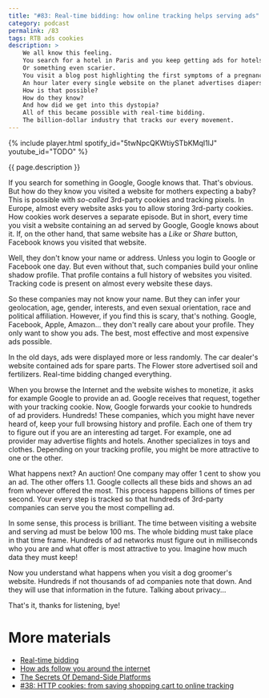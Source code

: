 ```yaml
---
title: "#83: Real-time bidding: how online tracking helps serving ads"
category: podcast
permalink: /83
tags: RTB ads cookies
description: >
    We all know this feeling.
    You search for a hotel in Paris and you keep getting ads for hotels and flights for weeks to come.
    Or something even scarier.
    You visit a blog post highlighting the first symptoms of a pregnancy.
    An hour later every single website on the planet advertises diapers and baby formulas.
    How is that possible?
    How do they know?
    And how did we get into this dystopia?
    All of this became possible with real-time bidding.
    The billion-dollar industry that tracks our every movement.
---
```


{% include player.html spotify_id="5twNpcQKWtiySTbKMqI1lJ" youtube_id="TODO" %}

{{ page.description }}

If you search for something in Google, Google knows that.
That's obvious.
But how do they know you visited a website for mothers expecting a baby?
This is possible with _so-called_ 3rd-party cookies and tracking pixels.
In Europe, almost every website asks you to allow storing 3rd-party cookies.
How cookies work deserves a separate episode.
But in short, every time you visit a website containing an ad served by Google, Google knows about it.
If, on the other hand, that same website has a _Like_ or _Share_ button, Facebook knows you visited that website.

Well, they don't know your name or address.
Unless you login to Google or Facebook one day.
But even without that, such companies build your online shadow profile.
That profile contains a full history of websites you visited.
Tracking code is present on almost every website these days.

So these companies may not know your name.
But they can infer your geolocation, age, gender, interests, and even sexual orientation, race and political affiliation.
However, if you find this is scary, that's nothing.
Google, Facebook, Apple, Amazon... they don't really care about your profile.
They only want to show you ads.
The best, most effective and most expensive ads possible.

In the old days, ads were displayed more or less randomly.
The car dealer's website contained ads for spare parts.
The Flower store advertised soil and fertilizers.
Real-time bidding changed everything.

When you browse the Internet and the website wishes to monetize, it asks for example Google to provide an ad.
Google receives that request, together with your tracking cookie.
Now, Google forwards your cookie to hundreds of ad providers.
Hundreds!
These companies, which you might have never heard of, keep your full browsing history and profile.
Each one of them try to figure out if you are an interesting ad target.
For example, one ad provider may advertise flights and hotels.
Another specializes in toys and clothes.
Depending on your tracking profile, you might be more attractive to one or the other.

What happens next?
An auction!
One company may offer 1 cent to show you an ad.
The other offers 1.1.
Google collects all these bids and shows an ad from whoever offered the most.
This process happens billions of times per second.
Your every step is tracked so that hundreds of 3rd-party companies can serve you the most compelling ad.

In some sense, this process is brilliant.
The time between visiting a website and serving ad must be below 100 ms.
The whole bidding must take place in that time frame.
Hundreds of ad networks must figure out in milliseconds who you are and what offer is most attractive to you.
Imagine how much data they must keep!

Now you understand what happens when you visit a dog groomer's website.
Hundreds if not thousands of ad companies note that down.
And they will use that information in the future.
Talking about privacy...

That's it, thanks for listening, bye!

# More materials

* [Real-time bidding](https://en.wikipedia.org/wiki/Real-time_bidding)
* [How ads follow you around the internet](https://www.youtube.com/watch?v=HFyaW50GFOs)
* [The Secrets Of Demand-Side Platforms](https://medium.com/@ludovicdejouvancourt/few-things-to-know-about-the-demand-side-platforms-5cb2ea8171c2)
* [#38: HTTP cookies: from saving shopping cart to online tracking](https://nurkiewicz.com/38)
